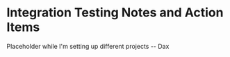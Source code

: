 # Integration Testing Notes and Action Items

Placeholder while I'm setting up different projects -- Dax